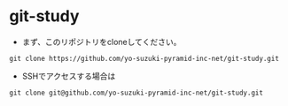 git-study
===

- まず、このリポジトリをcloneしてください。   
```
git clone https://github.com/yo-suzuki-pyramid-inc-net/git-study.git
```
- SSHでアクセスする場合は
```
git clone git@github.com/yo-suzuki-pyramid-inc-net/git-study.git
```
